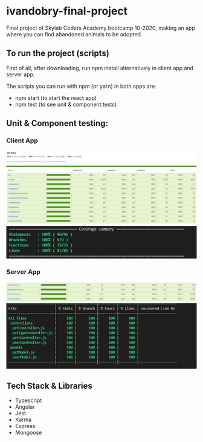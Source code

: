 # ivandobry-final-project

Final project of Skylab Coders Academy bootcamp 10-2020, making an app where you can find abandoned animals to be adopted.

## To run the project (scripts)

First of all, after downloading, run npm install alternatively in client app and server app.

The scripts you can run with npm (or yarn) in both apps are:

- npm start (to start the react app)
- npm test (to see unit & component tests)

## Unit & Component testing:

### Client App
![tests](/images/testClient.JPG)
![test coverage](/images/clientCoverage.JPG)

### Server App
![tests](/images/testServer.JPG)
![test coverage](/images/serverCoverage.JPG)

## Tech Stack & Libraries

- Typescript
- Angular
- Jest
- Karma
- Express
- Mongoose
